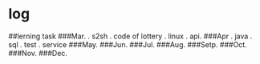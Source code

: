 # log
##lerning task
###Mar.
. s2sh
. code of lottery
. linux
. api.
###Apr
. java
. sql
. test
. service
###May.
###Jun.
###Jul.
###Aug.
###Setp.
###Oct.
###Nov.
###Dec.

